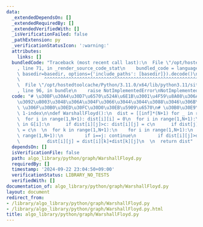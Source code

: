 ```yaml
---
data:
  _extendedDependsOn: []
  _extendedRequiredBy: []
  _extendedVerifiedWith: []
  _isVerificationFailed: false
  _pathExtension: py
  _verificationStatusIcon: ':warning:'
  attributes:
    links: []
  bundledCode: "Traceback (most recent call last):\n  File \"/opt/hostedtoolcache/Python/3.11.0/x64/lib/python3.11/site-packages/onlinejudge_verify/documentation/build.py\"\
    , line 71, in _render_source_code_stat\n    bundled_code = language.bundle(stat.path,\
    \ basedir=basedir, options={'include_paths': [basedir]}).decode()\n          \
    \         ^^^^^^^^^^^^^^^^^^^^^^^^^^^^^^^^^^^^^^^^^^^^^^^^^^^^^^^^^^^^^^^^^^^^^^^^^^^^^^^^^\n\
    \  File \"/opt/hostedtoolcache/Python/3.11.0/x64/lib/python3.11/site-packages/onlinejudge_verify/languages/python.py\"\
    , line 96, in bundle\n    raise NotImplementedError\nNotImplementedError\n"
  code: "# \u30BF\u30A4\u30D7\u6570\u524A\u6E1B\u3001\u4F59\u8A08\u306A\u3053\u3068\
    \u3092\u8003\u3048\u306A\u304F\u3066\u3044\u3044\u3088\u3046\u306B\u3001inf,N,G\
    \ \u306F\u30B0\u30ED\u30FC\u30D0\u30EB\u5909\u6570\n# \u30B0\u30E9\u30D5\u306F\
    \ 1-index\n\ndef WarshallFloyd():\n  dist = [[inf]*(N+1) for _ in range(N+1)]\n\
    \  for i in range(1,N+1): dist[i][i] = 0\n  for i in range(1,N+1):\n    for c,j\
    \ in G[i]:\n      if dist[i][j]>c: dist[i][j] = c\n      if dist[j][i]>c: dist[i][j]\
    \ = c\n  \n  for k in range(1,N+1):\n    for i in range(1,N+1):\n      for j in\
    \ range(1,N+1):\n        if i==j: continue\n        if dist[i][j]>dist[i][k]+dist[k][j]:\n\
    \          dist[i][j] = dist[i][k]+dist[k][j]\n  \n  return dist"
  dependsOn: []
  isVerificationFile: false
  path: algo_library/python/graph/WarshallFloyd.py
  requiredBy: []
  timestamp: '2024-09-22 23:04:50+09:00'
  verificationStatus: LIBRARY_NO_TESTS
  verifiedWith: []
documentation_of: algo_library/python/graph/WarshallFloyd.py
layout: document
redirect_from:
- /library/algo_library/python/graph/WarshallFloyd.py
- /library/algo_library/python/graph/WarshallFloyd.py.html
title: algo_library/python/graph/WarshallFloyd.py
---
```

